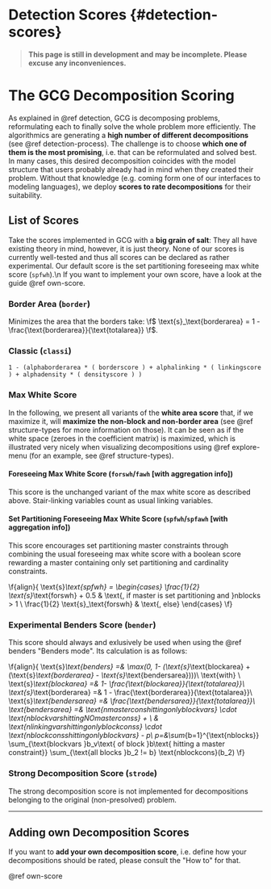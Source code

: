 # Detection Scores {#detection-scores}
> **This page is still in development and may be incomplete. Please excuse any inconveniences.**

# The GCG Decomposition Scoring
As explained in @ref detection, GCG is decomposing problems, reformulating each to finally solve the whole
problem more efficiently. The algorithmics are generating a **high number of different decompositions**
(see @ref detection-process).
The challenge is to choose **which one of them is the most promising**, i.e. that can be reformulated and solved
best. In many cases, this desired decomposition coincides with the model structure that users probably already
had in mind when they created their problem. Without that knowledge (e.g. coming form one of our interfaces to
modeling languages), we deploy **scores to rate decompositions** for their suitability.

## List of Scores
Take the scores implemented in GCG with a **big grain of salt**: They all have existing theory in mind, however,
it is just theory. None of our scores is currently well-tested and thus all scores can be declared as rather
experimental. Our default score is the set partitioning foreseeing max white score (`spfwh`).\n
If you want to implement your own score, have a look at the guide @ref own-score.

### Border Area (`border`)
Minimizes the area that the borders take:
\f$ \text{s}_\text{borderarea} = 1 - \frac{\text{borderarea}}{\text{totalarea}} \f$.

### Classic (`classi`)
```
1 - (alphaborderarea * ( borderscore ) + alphalinking * ( linkingscore ) + alphadensity * ( densityscore ) )
```

### Max White Score
In the following, we present all variants of the **white area score** that, if we maximize it, will
**maximize the non-block and non-border area** (see @ref structure-types for more information on those).
It can be seen as if the white space (zeroes in the coefficient matrix) is maximized, which is illustrated very
nicely when visualizing decompositions using @ref explore-menu (for an example, see @ref structure-types).

#### Foreseeing Max White Score (`forswh`/`fawh` [with aggregation info])
This score is the unchanged variant of the max white score as described above. Stair-linking variables count
as usual linking variables.

#### Set Partitioning Foreseeing Max White Score (`spfwh`/`spfawh` [with aggregation info])
This score encourages set partitioning master constraints through combining the usual foreseeing max white score with a
boolean score rewarding a master containing only set partitioning and cardinality constraints.

\f{align}{
    \text{s}_\text{spfwh} =
    \begin{cases}
        \frac{1}{2} \text{s}_\text{forswh} + 0.5 & \text{, if master is set partitioning and }nblocks > 1 \\
        \frac{1}{2} \text{s}_\text{forswh} & \text{, else}
    \end{cases}
\f}


### Experimental Benders Score (`bender`)
This score should always and exlusively be used when using the @ref benders "Benders mode". Its calculation is as follows:

\f{align}{
    \text{s}_\text{benders} =& \max(0, 1- (\text{s}_\text{blockarea} + (\text{s}_\text{borderarea} - \text{s}_\text{bendersarea})))\\
    \text{with} \\
    \text{s}_\text{blockarea} =& 1- \frac{\text{blockarea}}{\text{totalarea}}\\
    \text{s}_\text{borderarea} =& 1 - \frac{\text{borderarea}}{\text{totalarea}}\\
    \text{s}_\text{bendersarea} =& \frac{\text{bendersarea}}{\text{totalarea}}\\
    \text{bendersarea} =& \text{nmasterconshittingonlyblockvars} \cdot \text{nblockvarshittingNOmasterconss} + \\
                        & \text{nlinkingvarshittingonlyblockconss} \cdot \text{nblockconsshittingonlyblockvars} - p\\
    p=&\sum_{b=1}^{\text{nblocks}} \sum_{\text{blockvars }b_v\text{ of block }b\text{ hitting a master constraint}} \sum_{\text{all blocks }b_2 != b} \text{nblockcons}(b_2)
\f}

### Strong Decomposition Score (`strode`)
The strong decomposition score is not implemented for decompositions belonging to the original (non-presolved) problem.

<hr>

## Adding own Decomposition Scores
If you want to **add your own decomposition score**, i.e. define how your decompositions should
be rated, please consult the "How to" for that.

@ref own-score
